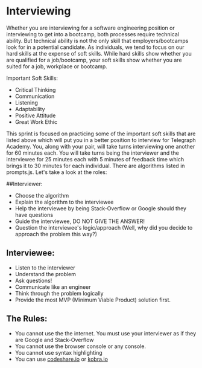 # Interviewing

Whether you are interviewing for a software engineering position or interviewing to get into a bootcamp, both processes require technical ability. But technical ability is not the only skill that employers/bootcamps look for in a potential candidate. As individuals, we tend to focus on our hard skills at the expense of soft skills. While hard skills show whether you are qualified for a job/bootcamp, your soft skills show whether you are suited for a job, workplace or bootcamp. 

  Important Soft Skills:

  * Critical Thinking
  * Communication
  * Listening
  * Adaptability
  * Positive Attitude
  * Great Work Ethic


This sprint is focused on practicing some of the important soft skills that are listed above which will put you in a better position to interview for Telegraph Academy. You, along with your pair, will take turns interviewing one another for 60 minutes each. You will take turns being the interviewer and the interviewee for 25 minutes each with 5 minutes of feedback time which brings it to 30 minutes for each individual. There are algorithms listed in prompts.js. Let's take a look at the roles:


##Interviewer:
  * Choose the algorithm
  * Explain the algorithm to the interviewee
  * Help the interviewee by being Stack-Overflow or Google should they have questions
  * Guide the interviewee, DO NOT GIVE THE ANSWER!
  * Question the interviewee's logic/approach (Well, why did you decide to approach the problem this way?)


## Interviewee:
  * Listen to the interviewer
  * Understand the problem
  * Ask questions!
  * Communicate like an engineer
  * Think through the problem logically
  * Provide the most MVP (Minimum Viable Product) solution first.

## The Rules:
  * You cannot use the the internet. You must use your interviewer as if they are Google and Stack-Overflow
  * You cannot use the browser console or any console.
  * You cannot use syntax highlighting
  * You can use [codeshare.io](https://codeshare.io/) or [kobra.io](https://kobra.io/#/)

